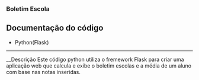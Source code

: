 ### Boletim Escola
 ## Documentação do código
 * Python(Flask)
---
__Descrição
Este código python utiliza o fremework Flask para criar uma aplicação web que calcula e exibe o boletim escolas e a média de um aluno com base nas notas inseridas. 

